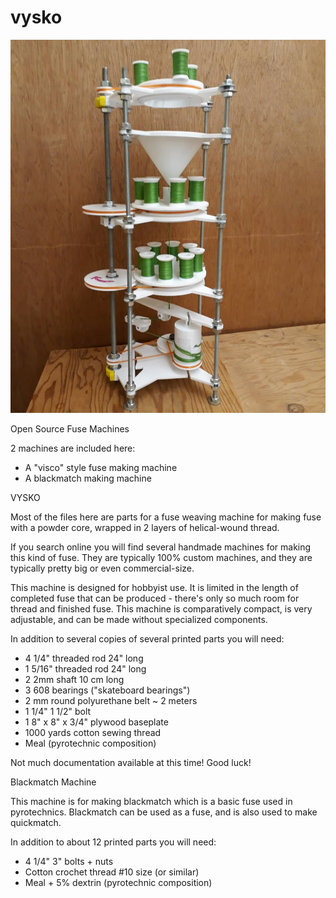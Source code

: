 # vysko

![Version 1](https://github.com/jesseparker/vysko/blob/master/img/vysko.jpg?raw=true)

Open Source Fuse Machines

2 machines are included here:

- A "visco" style fuse making machine
- A blackmatch making machine

VYSKO

Most of the files here are parts for a fuse weaving machine for making fuse with a powder core, wrapped in 2 layers of helical-wound thread.

If you search online you will find several handmade machines for making this kind of fuse.  They are typically 100% custom machines, and they are typically pretty big or even commercial-size.

This machine is designed for hobbyist use.  It is limited in the length of completed fuse that can be produced - there's only so much room for thread and finished fuse.  This machine is comparatively compact, is very adjustable, and can be made without specialized components.

In addition to several copies of several printed parts you will need:

- 4 1/4" threaded rod 24" long
- 1 5/16" threaded rod 24" long
- 2 2mm shaft 10 cm long
- 3 608 bearings ("skateboard bearings")
- 2 mm round polyurethane belt ~ 2 meters
- 1 1/4" 1 1/2" bolt
- 1 8" x 8" x 3/4" plywood baseplate
- 1000 yards cotton sewing thread
- Meal (pyrotechnic composition)

Not much documentation available at this time!  Good luck!


Blackmatch Machine

This machine is for making blackmatch which is a basic fuse used in pyrotechnics.  Blackmatch can be used as a fuse, and is also used to make quickmatch.

In addition to about 12 printed parts you will need:

- 4 1/4" 3" bolts + nuts
- Cotton crochet thread #10 size (or similar)
- Meal + 5% dextrin (pyrotechnic composition)

